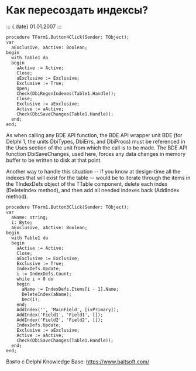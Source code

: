 Как пересоздать индексы?
========================

::: {.date}
01.01.2007
:::

    procedure TForm1.Button4Click(Sender: TObject);
    var
      aExclusive, aActive: Boolean;
    begin
      with Table1 do
      begin
        aActive := Active;
        Close;
        aExclusive := Exclusive;
        Exclusive := True;
        Open;
        Check(DbiRegenIndexes(Table1.Handle));
        Close;
        Exclusive := aExclusive;
        Active := aActive;
        Check(DbiSaveChanges(Table1.Handle));
      end;
    end;

As when calling any BDE API function, the BDE API wrapper unit BDE (for
Delphi 1, the units DbiTypes, DbiErrs, and DbiProcs) must be referenced
in the Uses section of the unit from which the call is to be made. The
BDE API function DbiSaveChanges, used here, forces any data changes in
memory buffer to be written to disk at that point.

Another way to handle this situation \-- if you know at design-time all
the indexes that will exist for the table \-- would be to iterate
through the items in the TIndexDefs object of the TTable component,
delete each index (DeleteIndex method), and then add all needed indexes
back (AddIndex method).

    procedure TForm1.Button3Click(Sender: TObject);
    var
      aName: string;
      i: Byte;
      aExclusive, aActive: Boolean;
    begin
      with Table1 do
      begin
        aActive := Active;
        Close;
        aExclusive := Exclusive;
        Exclusive := True;
        IndexDefs.Update;
        i := IndexDefs.Count;
        while i > 0 do
        begin
          aName := IndexDefs.Items[i - 1].Name;
          DeleteIndex(aName);
          Dec(i);
        end;
        AddIndex('', 'MainField', [ixPrimary]);
        AddIndex('Field1', 'Field1', []);
        AddIndex('Field2', 'Field2', []);
        IndexDefs.Update;
        Exclusive := aExclusive;
        Active := aActive;
        Check(DbiSaveChanges(Table1.Handle));
      end;
    end;

Взято с Delphi Knowledge Base: <https://www.baltsoft.com/>
